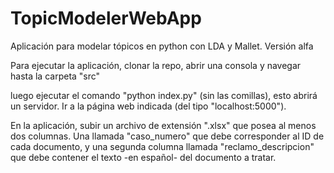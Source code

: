 # TopicModelerWebApp
 Aplicación para modelar tópicos en python con LDA y Mallet. Versión alfa
 
 Para ejecutar la aplicación, clonar la repo, abrir una consola y navegar hasta la carpeta "src"
 
 luego ejecutar el comando "python index.py" (sin las comillas), esto abrirá un servidor. Ir a la página web indicada (del tipo "localhost:5000").

 En la aplicación, subir un archivo de extensión ".xlsx" que posea al menos dos columnas. Una llamada "caso_numero" que debe corresponder al ID de cada documento, y una segunda columna llamada "reclamo_descripcion" que debe contener el texto -en español- del documento a tratar.
 

